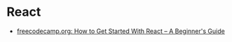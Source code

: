 # React

- [freecodecamp.org: How to Get Started With React – A Beginner's Guide](https://www.freecodecamp.org/news/get-started-with-react-for-beginners/)